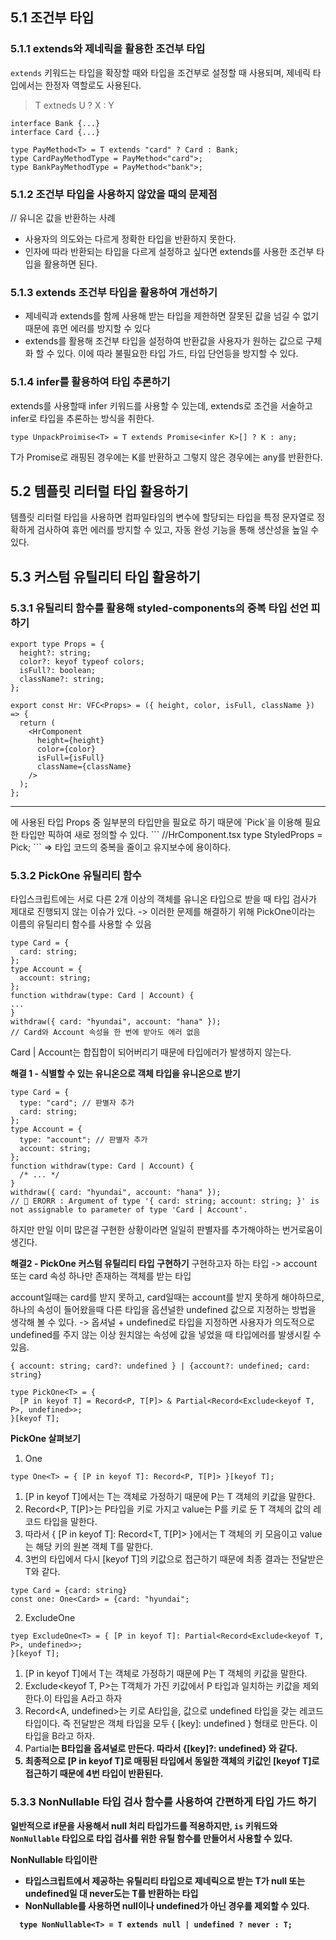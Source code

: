 ## 5.1 조건부 타입
### 5.1.1 extends와 제네릭을 활용한 조건부 타입
`extends` 키워드는 타입을 확장할 때와 타입을 조건부로 설정할 때 사용되며, 제네릭 타입에서는 한정자 역할로도 사용된다. 
> T extneds U ? X : Y

```
interface Bank {...}
interface Card {...}

type PayMethod<T> = T extends "card" ? Card : Bank;
type CardPayMethodType = PayMethod<"card">;
type BankPayMethodType = PayMethod<"bank">;

```
### 5.1.2 조건부 타입을 사용하지 않았을 때의 문제점 
// 유니온 값을 반환하는 사례
- 사용자의 의도와는 다르게 정확한 타입을 반환하지 못한다.
- 인자에 따라 반환되는 타입을 다르게 설정하고 싶다면 extends를 사용한 조건부 타입을 활용하면 된다.

### 5.1.3 extends 조건부 타입을 활용하여 개선하기
- 제네릭과 extends를 함께 사용해 받는 타입을 제한하면 잘못된 값을 넘길 수 없기 때문에 휴먼 에러를 방지할 수 있다
- extends를 활용해 조건부 타입을 설정하여 반환값을 사용자가 원하는 값으로 구체화 할 수 있다. 이에 따라 불필요한 타입 가드, 타입 단언등을 방지할 수 있다. 


### 5.1.4 infer를 활용하여 타입 추론하기
extends를 사용할때 infer 키워드를 사용할 수 있는데, extends로 조건을 서술하고 infer로 타입을 추론하는 방식을 취한다.
```
type UnpackProimise<T> = T extends Promise<infer K>[] ? K : any;
```
T가 Promise로 래핑된 경우에는 K를 반환하고 그렇지 않은 경우에는 any를 반환한다. 


## 5.2 템플릿 리터럴 타입 활용하기 
템플릿 리터럴 타입을 사용하면 컴파일타임의 변수에 할당되는 타입을 특정 문자열로 정확하게 검사하여 휴먼 에러를 방지할 수 있고, 자동 완성 기능을 통해 생산성을 높일 수 있다.

## 5.3 커스텀 유틸리티 타입 활용하기
### 5.3.1 유틸리티 함수를 활용해 styled-components의 중복 타입 선언 피하기
```
export type Props = {
  height?: string;
  color?: keyof typeof colors;
  isFull?: boolean;
  className?: string;
};

export const Hr: VFC<Props> = ({ height, color, isFull, className }) => {
  return (
    <HrComponent
      height={height}
      color={color}
      isFull={isFull}
      className={className}
    />
  );
};
```

<Hr/>에 사용된 타입 Props 중 일부분의 타입만을 필요로 하기 때문에 `Pick`을 이용해 필요한 타입만 픽하여 새로 정의할 수 있다.
```
//HrComponent.tsx
type StyledProps = Pick<Props, "height" | "color" | "isFull">;
```
=> 타입 코드의 중복을 줄이고 유지보수에 용이하다.

### 5.3.2 PickOne 유틸리티 함수
타입스크립트에는 서로 다른 2개 이상의 객체를 유니온 타입으로 받을 때 타입 검사가 제대로 진행되지 않는 이슈가 있다. -> 이러한 문제를 해결하기 위해 PickOne이라는 이름의 유틸리티 함수를 사용할 수 있음
```
type Card = {
  card: string;
};
type Account = {
  account: string;
};
function withdraw(type: Card | Account) {
...
}
withdraw({ card: "hyundai", account: "hana" });
// Card와 Account 속성을 한 번에 받아도 에러 없음
```
Card | Account는 합집합이 되어버리기 때문에 타입에러가 발생하지 않는다.

**해결 1 - 식별할 수 있는 유니온으로 객체 타입을 유니온으로 받기**
```
type Card = {
  type: "card"; // 판별자 추가
  card: string;
};
type Account = {
  type: "account"; // 판별자 추가
  account: string;
};
function withdraw(type: Card | Account) {
  /* ... */
}
withdraw({ card: "hyundai", account: "hana" }); 
// 🚨 ERORR : Argument of type '{ card: string; account: string; }' is not assignable to parameter of type 'Card | Account'.
```
하지만 만일 이미 많은걸 구현한 상황이라면 일일히 판별자를 추가해야하는 번거로움이 생긴다. 

**해결2 - PickOne 커스텀 유틸리티 타입 구현하기**
구현하고자 하는 타입 -> account 또는 card 속성 하나만 존재하는 객체를 받는 타입

account일때는 card를 받지 못하고, card일때는 account를 받지 못하게 해야하므로, 하나의 속성이 들어왔을때 다른 타입을 옵션널한 undefined 값으로 지정하는 방법을 생각해 볼 수 있다. 
-> 옵셔널 + undefined로 타입을 지정하면 사용자가 의도적으로 undefined를 주지 않는 이상 원치않는 속성에 값을 넣었을 때 타입에러를 발생시킬 수 있음. 

```
{ account: string; card?: undefined } | {account?: undefined; card: string}
```

```
type PickOne<T> = {
  [P in keyof T] = Record<P, T[P]> & Partial<Record<Exclude<keyof T, P>, undefined>>;
}[keyof T];
```

**PickOne 살펴보기**
1. One<T>
```
type One<T> = { [P in keyof T]: Record<P, T[P]> }[keyof T];
```
1) [P in keyof T]에서는 T는 객체로 가정하기 때문에 P는 T  객체의 키값을 말한다. 
2) Record<P, T[P]>는 P타입을 키로 가지고 value는 P를 키로 둔 T 객체의 값의 레코드 타입을 말한다. 
3) 따라서 { [P in keyof T]: Record<T, T[P]> }에서는 T 객체의 키 모음이고 value는 해당 키의 원본 객체 T를 말한다.
4) 3번의 타입에서 다시 [keyof T]의 키값으로 접근하기 때문에 최종 결과는 전달받은 T와 같다. 


```
type Card = {card: string}
const one: One<Card> = {card: "hyundai";
```

2. ExcludeOne<T>
```
tyep ExcludeOne<T> = { [P in keyof T]: Partial<Record<Exclude<keyof T, P>, undefined>>;
}[keyof T];
```
1) [P in keyof T]에서 T는 객체로 가정하기 때문에 P는 T 객체의 키값을 말한다.
2) Exclude<keyof T, P>는 T객체가 가진 키값에서 P 타입과 일치하는 키값을 제외한다.이 타입을 A라고 하자
3) Record<A, undefined>는 키로 A타입을, 값으로 undefined 타입을 갖는 레코드 타입이다. 즉 전달받은 객체 타입을 모두 { [key]: undefined } 형태로 만든다. 이타입을 B라고 하자. 
4) Partial<B>는 B타입을 옵셔널로 만든다. 따라서 {[key]?: undefined} 와 같다. 
5) 최종적으로 [P in keyof T]로 매핑된 타입에서 동일한 객체의 키값인 [keyof T]로 접근하기 때문에 4번 타입이 반환된다. 

### 5.3.3 NonNullable 타입 검사 함수를 사용하여 간편하게 타입 가드 하기
일반적으로 if문을 사용해서 null 처리 타입가드를 적용하지만, `is` 키워드와 `NonNullable` 타입으로 타입 검사를 위한 유틸 함수를 만들어서 사용할 수 있다.

NonNullable 타입이란
- 타입스크립트에서 제공하는 유틸리티 타입으로 제네릭으로 받는 T가 null 또는 undefined일 대 never도는 T를 반환하는 타입
- NonNullable를 사용하면 null이나 undefined가 아닌 경우를 제외할 수 있다. 
```
  type NonNullable<T> = T extends null | undefined ? never : T;
  ```

